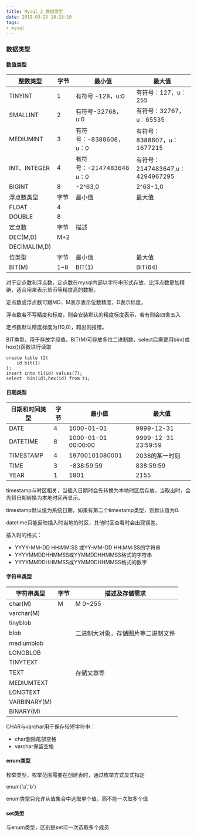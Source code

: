 ```yaml
---
title: Mysql_2_数据类型
date: 2019-03-25 18:28:10
tags:
- mysql
---
```


### 数据类型

#### 数值类型

| 整数类型     | 字节 | 最小值                   | 最大值                           |
| ------------ | ---- | ------------------------ | -------------------------------- |
| TINYINT      | 1    | 有符号 -128，u:0         | 有符号：127，u：255              |
| SMALLINT     | 2    | 有符号-32768，u:0        | 有符号：32767，u：65535          |
| MEDIUMINT    | 3    | 有符号：-8388608，u：0   | 有符号：8388607，u：1677215      |
| INT、INTEGER | 4    | 有符号：-2147483648 u：0 | 有符号：2147483647,u：4294967295 |
| BIGINT       | 8    | -2^63,0                  | 2^63-1,0                         |
| 浮点数类型   | 字节 | 最小值                   | 最大值                           |
| FLOAT        | 4    |                          |                                  |
| DOUBLE       | 8    |                          |                                  |
| 定点数       | 字节 | 描述                     |                                  |
| DEC(M,D)     | M+2  |                          |                                  |
| DECIMAL(M,D) |      |                          |                                  |
| 位类型       | 字节 | 最小值                   | 最大值                           |
| BIT(M)       | 1~8  | BIT(1)                   | BIT(64)                          |

<!--more-->

对于定点数和浮点数，定点数在mysql内部以字符串形式存放，比浮点数更加精确，适合用来表示货币等精度高的数据。

定点数或浮点数可跟MD，M表示表示位数精度，D表示标度。

浮点数若不写精度和标度，则会安装默认的精度标度表示，若有则会四舍五入

定点数默认精度标度为(10,0)，超出则报错。

BIT类型，用于存放字段值，BIT(M)可存放多位二进制数，select后需要用bin()或hex())函数进行读取

```mysql
create table t2(
	id bit(1)
);
insert into t1(id) values(7);
select  bin(id),hex(id) from t1;
```

#### 日期类型

| 日期和时间类型 | 字节 | 最小值              | 最大值              |
| -------------- | ---- | ------------------- | ------------------- |
| DATE           | 4    | 1000-01-01          | 9999-12-31          |
| DATETIME       | 8    | 1000-01-01 00:00:00 | 9999-12-31 23:59:59 |
| TIMESTAMP      | 4    | 19700101080001      | 2038的某一时刻      |
| TIME           | 3    | -838:59:59          | 838:59:59           |
| YEAR           | 1    | 1901                | 2155                |

timestamp与时区相关，当插入日期时会先转换为本地时区后存放，当取出时，会先将日期转换为本地时区再显示。

timestamp默认值为系统日期，如果有第二个timestamp类型，则默认值为0.

datetime只能反映插入时当地的时区，其他时区查看时会出现误差。

插入时的格式：

- YYYY-MM-DD HH:MM:SS 或YY-MM-DD HH:MM:SS的字符串
- YYYYMMDDHHMMSS或YYMMDDHHMMSS格式的字符串
- YYYYMMDDHHMMSS或YYMMDDHHMMSS格式的数字

#### 字符串类型

| 字符串类型   | 字节 | 描述及存储需求                     |
| ------------ | ---- | ---------------------------------- |
| char(M)      | M    | M 0~255                            |
| varchar(M)   |      |                                    |
| tinyblob     |      |                                    |
| blob         |      | 二进制大对象，存储图片等二进制文件 |
| mediumblob   |      |                                    |
| LONGBLOB     |      |                                    |
| TINYTEXT     |      |                                    |
| TEXT         |      | 存储文章等                         |
| MEDIUMTEXT   |      |                                    |
| LONGTEXT     |      |                                    |
| VARBINARY(M) |      |                                    |
| BINARY(M)    |      |                                    |

CHAR与varchar用于保存较短字符串：

- char删除尾部空格
- varchar保留空格

#### enum类型

枚举类型，枚举范围需要在创建表时，通过枚举方式显式指定

enum('a','b')

enum类型只允许从值集合中选取单个值，而不能一次取多个值

#### set类型

与enum类型，区别是set可一次选取多个成员